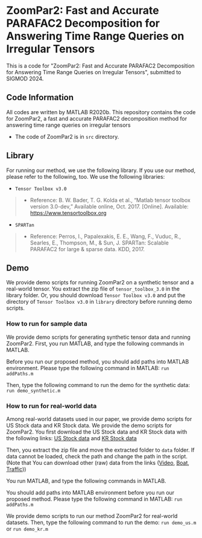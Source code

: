 # ZoomPar2: Fast and Accurate PARAFAC2 Decomposition for Answering Time Range Queries on Irregular Tensors
This is a code for "ZoomPar2: Fast and Accurate PARAFAC2 Decomposition for Answering Time Range Queries on Irregular Tensors", submitted to SIGMOD 2024.

## Code Information
All codes are written by MATLAB R2020b.
This repository contains the code for ZoomPar2, a fast and accurate PARAFAC2 decomposition method for answering time range queries on irregular tensors

- The code of ZoomPar2 is in `src` directory.

## Library
For running our method, we use the following library.
If you use our method, please refer to the following, too.
We use the following libraries:
 - `Tensor Toolbox v3.0`
 > * Reference: B. W. Bader, T. G. Kolda et al., “Matlab tensor toolbox version 3.0-dev,” Available online, Oct. 2017. [Online]. Available: <https://www.tensortoolbox.org>
 - `SPARTan`
 > * Reference: Perros, I., Papalexakis, E. E., Wang, F., Vuduc, R., Searles, E., Thompson, M., & Sun, J. SPARTan: Scalable PARAFAC2 for large & sparse data. KDD, 2017.

## Demo
We provide demo scripts for running ZoomPar2 on a synthetic tensor and a real-world tensor.
You extract the zip file of `tensor_toolbox_3.0` in the library folder.
Or, you should download `Tensor Toolbox v3.0` and put the directory of `Tensor Toolbox v3.0` in `library` directory before running demo scripts.


### How to run for sample data
We provide demo scripts for generating synthetic tensor data and running ZoomPar2.
First, you run MATLAB, and type the following commands in MATLAB.

Before you run our proposed method, you should add paths into MATLAB environment. Please type the following command in MATLAB:
    ```
    run addPaths.m
    ```

Then, type the following command to run the demo for the synthetic data:
    ```
    run demo_synthetic.m
    ```

### How to run for real-world data
Among real-world datasets used in our paper, we provide demo scripts for US Stock data and KR Stock data.
We provide the demo scripts for ZoomPar2.
You first download the US Stock data and KR Stock data with the following links:
[US Stock data](https://drive.google.com/file/d/1-1KkGo2HRhRK8u8aHRXA3iYOGjgKFrVd/view?usp=sharing) and
[KR Stock data](https://drive.google.com/file/d/1n5Z7TI9xPNg_ktNGxdWcxfTMV5fDC6-m/view?usp=sharing)

Then, you extract the zip file and move the extracted folder to `data` folder.
If data cannot be loaded, check the path and change the path in the script.
(Note that You can download other (raw) data from the links ([Video](https://github.com/OsmanMalik/tucker-tensorsketch), [Boat](http://changedetection.net/), [Traffic](https://github.com/florinsch/BigTrafficData)))

You run MATLAB, and type the following commands in MATLAB.

You should add paths into MATLAB environment before you run our proposed method. Please type the following command in MATLAB:
    ```
    run addPaths.m
    ```

We provide demo scripts to run our method ZoomPar2 for real-world datasets.
Then, type the following command to run the demo:
    `run demo_us.m` or `run demo_kr.m`
